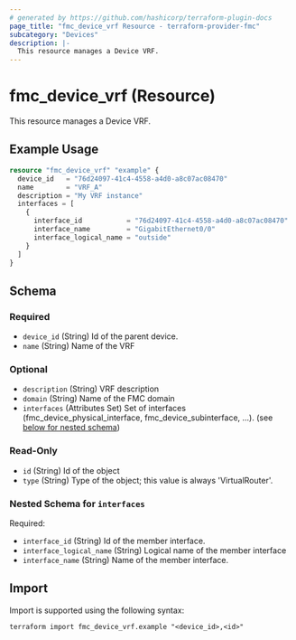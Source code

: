 ```yaml
---
# generated by https://github.com/hashicorp/terraform-plugin-docs
page_title: "fmc_device_vrf Resource - terraform-provider-fmc"
subcategory: "Devices"
description: |-
  This resource manages a Device VRF.
---
```


# fmc_device_vrf (Resource)

This resource manages a Device VRF.

## Example Usage

```terraform
resource "fmc_device_vrf" "example" {
  device_id   = "76d24097-41c4-4558-a4d0-a8c07ac08470"
  name        = "VRF_A"
  description = "My VRF instance"
  interfaces = [
    {
      interface_id           = "76d24097-41c4-4558-a4d0-a8c07ac08470"
      interface_name         = "GigabitEthernet0/0"
      interface_logical_name = "outside"
    }
  ]
}
```

<!-- schema generated by tfplugindocs -->
## Schema

### Required

- `device_id` (String) Id of the parent device.
- `name` (String) Name of the VRF

### Optional

- `description` (String) VRF description
- `domain` (String) Name of the FMC domain
- `interfaces` (Attributes Set) Set of interfaces (fmc_device_physical_interface, fmc_device_subinterface, ...). (see [below for nested schema](#nestedatt--interfaces))

### Read-Only

- `id` (String) Id of the object
- `type` (String) Type of the object; this value is always 'VirtualRouter'.

<a id="nestedatt--interfaces"></a>
### Nested Schema for `interfaces`

Required:

- `interface_id` (String) Id of the member interface.
- `interface_logical_name` (String) Logical name of the member interface
- `interface_name` (String) Name of the member interface.

## Import

Import is supported using the following syntax:

```shell
terraform import fmc_device_vrf.example "<device_id>,<id>"
```
